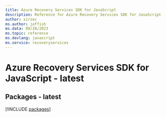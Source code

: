 ```yaml
---
title: Azure Recovery Services SDK for JavaScript
description: Reference for Azure Recovery Services SDK for JavaScript
author: xirzec
ms.author: jeffish
ms.data: 09/28/2023
ms.topic: reference
ms.devlang: javascript
ms.service: recoveryservices
---
```

# Azure Recovery Services SDK for JavaScript - latest
## Packages - latest
[!INCLUDE [packages](recovery-services-index.md)]